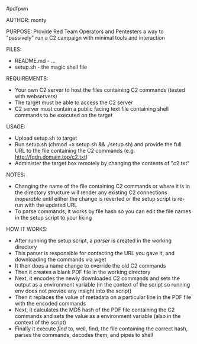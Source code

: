 #pdfpwn

AUTHOR: monty

PURPOSE: Provide Red Team Operators and Pentesters a way to "passively" run a C2 campaign with minimal tools and interaction

FILES:
- README.md - ...
- setup.sh - the magic shell file

REQUIREMENTS:
- Your own C2 server to host the files containing C2 commands (tested with webservers)
- The target must be able to access the C2 server
- C2 server must contain a public facing text file containing shell commands to be executed on the target

USAGE:
- Upload setup.sh to target
- Run setup.sh (chmod +x setup.sh && ./setup.sh) and provide the full URL to the file containing the C2 commands (e.g. http://fqdn.domain.top/c2.txt)
- Administer the target box remotely by changing the contents of "c2.txt"

NOTES:
- Changing the name of the file containing C2 commands or where it is in the directory structure will render any existing C2 connections *inoperable* until either the change is reverted or the setup script is re-run with the updated URL
- To parse commands, it works by file hash so you can edit the file names in the setup script to your liking

HOW IT WORKS:
- After running the setup script, a *parser* is created in the working directory
- This parser is responsible for contacting the URL you gave it, and downloading the commands via wget
- It then does a name change to override the old C2 commands
- Then it creates a blank PDF file in the working directory
- Next, it encodes the newly downloaded C2 commands and sets the output as a environment variable (in the context of the script so running env does not provide any insight into the script)
- Then it replaces the value of metadata on a particular line in the PDF file with the encoded commands
- Next, it calculates the MD5 hash of the PDF file containing the C2 commands and sets the value as a environment variable (also in the context of the script)
- Finally it execute *find* to, well, find, the file containing the correct hash, parses the commands, decodes them, and pipes to shell
